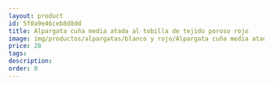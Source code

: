 ```yaml
---
layout: product
id: 5f0a9e46ceb8d8dd
title: Alpargata cuña media atada al tobilla de tejido poroso rojo 
image: img/productos/alpargatas/blanco y rojo/Alpargata cuña media atada al tobilla de tejido poroso rojo =28.webp
price: 28
tags: 
description: 
order: 0
---
```

